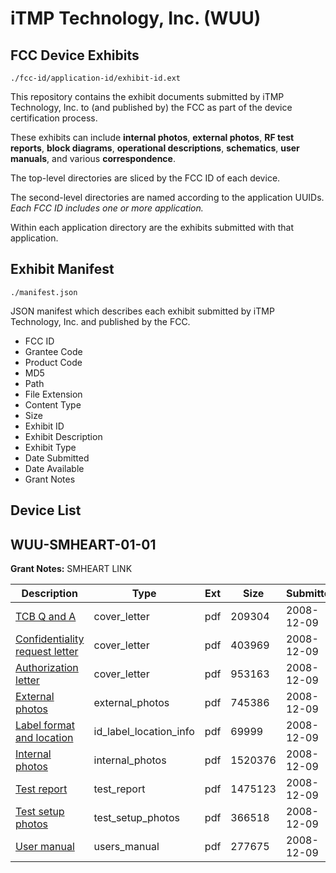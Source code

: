 # iTMP Technology, Inc. (WUU)
## FCC Device Exhibits

```
./fcc-id/application-id/exhibit-id.ext
```

This repository contains the exhibit documents submitted by iTMP Technology, Inc. to (and published by) the FCC as part of the device certification process.

These exhibits can include **internal photos**, **external photos**, **RF test reports**, **block diagrams**, **operational descriptions**, **schematics**, **user manuals**, and various **correspondence**.

The top-level directories are sliced by the FCC ID of each device.

The second-level directories are named according to the application UUIDs. *Each FCC ID includes one or more application.*

Within each application directory are the exhibits submitted with that application. 

## Exhibit Manifest

```
./manifest.json
```

JSON manifest which describes each exhibit submitted by iTMP Technology, Inc. and published by the FCC.

- FCC ID
- Grantee Code
- Product Code
- MD5
- Path
- File Extension
- Content Type
- Size
- Exhibit ID
- Exhibit Description
- Exhibit Type
- Date Submitted
- Date Available
- Grant Notes

## Device List
## WUU-SMHEART-01-01
**Grant Notes:** SMHEART LINK

| Description | Type | Ext | Size | Submitted | Available |
| ----------- | ---- | --- | ---- | --------- | --------- |
| [TCB Q and A](WUU-SMHEART-01-01/67332206ab53da5f9ebaac01c2927eaf/1041728.pdf) | cover_letter | pdf | 209304 | 2008-12-09 | 2008-12-09 |
| [Confidentiality request letter](WUU-SMHEART-01-01/67332206ab53da5f9ebaac01c2927eaf/1041732.pdf) | cover_letter | pdf | 403969 | 2008-12-09 | 2008-12-09 |
| [Authorization letter](WUU-SMHEART-01-01/67332206ab53da5f9ebaac01c2927eaf/1041733.pdf) | cover_letter | pdf | 953163 | 2008-12-09 | 2008-12-09 |
| [External photos](WUU-SMHEART-01-01/67332206ab53da5f9ebaac01c2927eaf/1041731.pdf) | external_photos | pdf | 745386 | 2008-12-09 | 2008-12-09 |
| [Label format and location](WUU-SMHEART-01-01/67332206ab53da5f9ebaac01c2927eaf/1041729.pdf) | id_label_location_info | pdf | 69999 | 2008-12-09 | 2008-12-09 |
| [Internal photos](WUU-SMHEART-01-01/67332206ab53da5f9ebaac01c2927eaf/1041730.pdf) | internal_photos | pdf | 1520376 | 2008-12-09 | 2008-12-09 |
| [Test report](WUU-SMHEART-01-01/67332206ab53da5f9ebaac01c2927eaf/1041734.pdf) | test_report | pdf | 1475123 | 2008-12-09 | 2008-12-09 |
| [Test setup photos](WUU-SMHEART-01-01/67332206ab53da5f9ebaac01c2927eaf/1041727.pdf) | test_setup_photos | pdf | 366518 | 2008-12-09 | 2008-12-09 |
| [User manual](WUU-SMHEART-01-01/67332206ab53da5f9ebaac01c2927eaf/1041726.pdf) | users_manual | pdf | 277675 | 2008-12-09 | 2008-12-09 |
